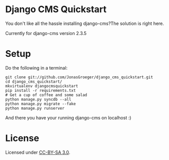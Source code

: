 # Django CMS Quickstart
You don't like all the hassle installing django-cms?The solution is right here.

Currently for django-cms version 2.3.5

# Setup
Do the following in a terminal:

    git clone git://github.com/JonasGroeger/django_cms_quickstart.git
    cd django_cms_quickstart/
    mkvirtualenv djangocmsquickstart
    pip install -r requirements.txt
    # Get a cup of coffee and some salad
    python manage.py syncdb --all
    python manage.py migrate --fake
    python manage.py runserver

And there you have your running django-cms on localhost :)

# License
Licensed under [CC-BY-SA 3.0](http://creativecommons.org/licenses/by-sa/3.0/de/).
